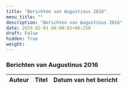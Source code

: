 ```yaml
---
title: "Berichten van Augustinus 2016"
menu_title: ""
description: "Berichten van Augustinus 2016"
date: 2024-02-01 06:00:01+00:250
draft: False
hidden: True
weight:
---
```

### Berichten van Augustinus 2016

**Auteur** | **Titel** | **Datum van het bericht**
---|---|---
